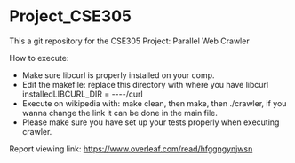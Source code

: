 # Project_CSE305
This a git repository for the CSE305 Project: Parallel Web Crawler


How to execute: 
- Make sure libcurl is properly installed on your comp.
- Edit the makefile: replace this directory with where you have libcurl installedLIBCURL_DIR = ----/curl
- Execute on wikipedia with: make clean, then make, then ./crawler, if you wanna change the link it can be done in the main file. 
- Please make sure you have set up your tests properly when executing crawler.

Report viewing link: https://www.overleaf.com/read/hfggngynjwsn
